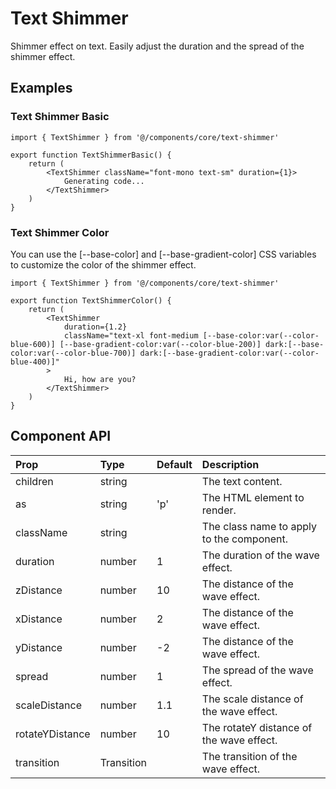 # Text Shimmer

Shimmer effect on text. Easily adjust the duration and the spread of the shimmer effect.

## Examples

### Text Shimmer Basic

```tsx
import { TextShimmer } from '@/components/core/text-shimmer'

export function TextShimmerBasic() {
	return (
		<TextShimmer className="font-mono text-sm" duration={1}>
			Generating code...
		</TextShimmer>
	)
}
```

### Text Shimmer Color

You can use the [--base-color] and [--base-gradient-color] CSS variables to customize the color of the shimmer effect.

```tsx
import { TextShimmer } from '@/components/core/text-shimmer'

export function TextShimmerColor() {
	return (
		<TextShimmer
			duration={1.2}
			className="text-xl font-medium [--base-color:var(--color-blue-600)] [--base-gradient-color:var(--color-blue-200)] dark:[--base-color:var(--color-blue-700)] dark:[--base-gradient-color:var(--color-blue-400)]"
		>
			Hi, how are you?
		</TextShimmer>
	)
}
```

## Component API

| Prop            | Type       | Default | Description                               |
| :-------------- | :--------- | :------ | :---------------------------------------- |
| children        | string     |         | The text content.                         |
| as              | string     | 'p'     | The HTML element to render.               |
| className       | string     |         | The class name to apply to the component. |
| duration        | number     | 1       | The duration of the wave effect.          |
| zDistance       | number     | 10      | The distance of the wave effect.          |
| xDistance       | number     | 2       | The distance of the wave effect.          |
| yDistance       | number     | -2      | The distance of the wave effect.          |
| spread          | number     | 1       | The spread of the wave effect.            |
| scaleDistance   | number     | 1.1     | The scale distance of the wave effect.    |
| rotateYDistance | number     | 10      | The rotateY distance of the wave effect.  |
| transition      | Transition |         | The transition of the wave effect.        |
